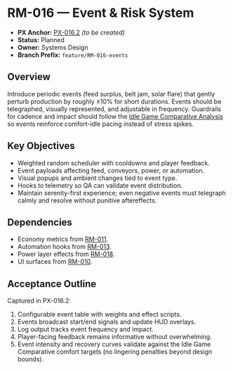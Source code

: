# RM-016 — Event & Risk System

- **PX Anchor:** [PX-016.2](../prompts/PX-016.2.md) _(to be created)_
- **Status:** Planned
- **Owner:** Systems Design
- **Branch Prefix:** `feature/RM-016-events`

## Overview
Introduce periodic events (feed surplus, belt jam, solar flare) that gently perturb production by roughly ±10% for short durations. Events should be telegraphed, visually represented, and adjustable in frequency.
Guardrails for cadence and impact should follow the [Idle Game Comparative Analysis](../analysis/IdleGameComparative.md) so events reinforce comfort-idle pacing instead of stress spikes.

## Key Objectives
- Weighted random scheduler with cooldowns and player feedback.
- Event payloads affecting feed, conveyors, power, or automation.
- Visual popups and ambient changes tied to event type.
- Hooks to telemetry so QA can validate event distribution.
- Maintain serenity-first experience; even negative events must telegraph calmly and resolve without punitive aftereffects.

## Dependencies
- Economy metrics from [RM-011](RM-011.md).
- Automation hooks from [RM-013](RM-013.md).
- Power layer effects from [RM-018](RM-018.md).
- UI surfaces from [RM-010](RM-010.md).

## Acceptance Outline
Captured in PX-016.2:
1. Configurable event table with weights and effect scripts.
2. Events broadcast start/end signals and update HUD overlays.
3. Log output tracks event frequency and impact.
4. Player-facing feedback remains informative without overwhelming.
5. Event intensity and recovery curves validate against the Idle Game Comparative comfort targets (no lingering penalties beyond design bounds).

